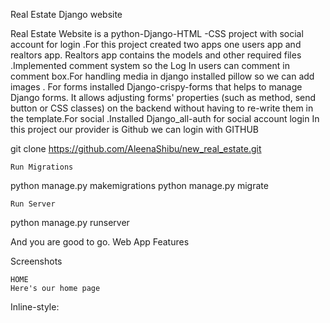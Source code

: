 Real Estate Django website
 
   Real Estate Website is a python-Django-HTML -CSS project with social account for login .For this project created two apps one users app and realtors app. Realtors app contains the models  and  other required files .Implemented comment system  so the Log In users can comment in comment box.For handling media in django installed pillow so we can add images . For forms  installed Django-crispy-forms that helps to manage Django forms. It allows adjusting forms' properties (such as method, send button or CSS classes) on the backend without having to re-write them in the template.For social .Installed Django_all-auth for social account login In this project our provider is Github we can login with GITHUB
   
   
 


git clone https://github.com/AleenaShibu/new_real_estate.git
   
   

  
  
      
    Run Migrations

python manage.py makemigrations
python manage.py migrate

    Run Server

python manage.py runserver 

And you are good to go.
Web App Features


Screenshots

    HOME
    Here's our home page

Inline-style: 
